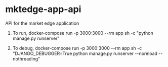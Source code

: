 # mktedge-app-api
API for the market edge application

1. To run, docker-compose run -p 3000:3000 --rm app sh -c "python manage.py runserver"

2. To debug, docker-compose run -p 3000:3000 --rm app sh -c "DJANGO_DEBUGGER=True python manage.py runserver --noreload --nothreading"
